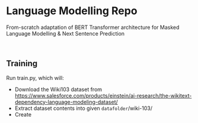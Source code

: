 

# Language Modelling Repo

From-scratch adaptation of BERT Transformer architecture for Masked Language Modelling & Next Sentence Prediction

<br>

## Training

Run train.py, which will:

- Download the Wiki103 dataset from https://www.salesforce.com/products/einstein/ai-research/the-wikitext-dependency-language-modeling-dataset/
- Extract dataset contents into given `datafolder`/wiki-103/
- Create 
